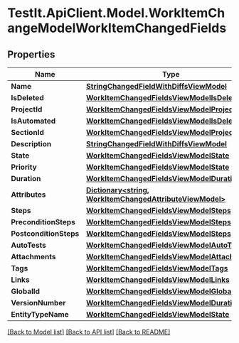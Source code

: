 # TestIt.ApiClient.Model.WorkItemChangeModelWorkItemChangedFields

## Properties

Name | Type | Description | Notes
------------ | ------------- | ------------- | -------------
**Name** | [**StringChangedFieldWithDiffsViewModel**](StringChangedFieldWithDiffsViewModel.md) |  | [optional] 
**IsDeleted** | [**WorkItemChangedFieldsViewModelIsDeleted**](WorkItemChangedFieldsViewModelIsDeleted.md) |  | 
**ProjectId** | [**WorkItemChangedFieldsViewModelProjectId**](WorkItemChangedFieldsViewModelProjectId.md) |  | 
**IsAutomated** | [**WorkItemChangedFieldsViewModelIsDeleted**](WorkItemChangedFieldsViewModelIsDeleted.md) |  | 
**SectionId** | [**WorkItemChangedFieldsViewModelProjectId**](WorkItemChangedFieldsViewModelProjectId.md) |  | 
**Description** | [**StringChangedFieldWithDiffsViewModel**](StringChangedFieldWithDiffsViewModel.md) |  | [optional] 
**State** | [**WorkItemChangedFieldsViewModelState**](WorkItemChangedFieldsViewModelState.md) |  | 
**Priority** | [**WorkItemChangedFieldsViewModelState**](WorkItemChangedFieldsViewModelState.md) |  | 
**Duration** | [**WorkItemChangedFieldsViewModelDuration**](WorkItemChangedFieldsViewModelDuration.md) |  | 
**Attributes** | [**Dictionary&lt;string, WorkItemChangedAttributeViewModel&gt;**](WorkItemChangedAttributeViewModel.md) |  | 
**Steps** | [**WorkItemChangedFieldsViewModelSteps**](WorkItemChangedFieldsViewModelSteps.md) |  | 
**PreconditionSteps** | [**WorkItemChangedFieldsViewModelSteps**](WorkItemChangedFieldsViewModelSteps.md) |  | 
**PostconditionSteps** | [**WorkItemChangedFieldsViewModelSteps**](WorkItemChangedFieldsViewModelSteps.md) |  | 
**AutoTests** | [**WorkItemChangedFieldsViewModelAutoTests**](WorkItemChangedFieldsViewModelAutoTests.md) |  | 
**Attachments** | [**WorkItemChangedFieldsViewModelAttachments**](WorkItemChangedFieldsViewModelAttachments.md) |  | 
**Tags** | [**WorkItemChangedFieldsViewModelTags**](WorkItemChangedFieldsViewModelTags.md) |  | 
**Links** | [**WorkItemChangedFieldsViewModelLinks**](WorkItemChangedFieldsViewModelLinks.md) |  | 
**GlobalId** | [**WorkItemChangedFieldsViewModelGlobalId**](WorkItemChangedFieldsViewModelGlobalId.md) |  | 
**VersionNumber** | [**WorkItemChangedFieldsViewModelDuration**](WorkItemChangedFieldsViewModelDuration.md) |  | 
**EntityTypeName** | [**WorkItemChangedFieldsViewModelState**](WorkItemChangedFieldsViewModelState.md) |  | 

[[Back to Model list]](../README.md#documentation-for-models) [[Back to API list]](../README.md#documentation-for-api-endpoints) [[Back to README]](../README.md)

